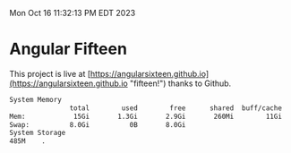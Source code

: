 Mon Oct 16 11:32:13 PM EDT 2023

# Angular Fifteen


This project is live at [https://angularsixteen.github.io](https://angularsixteen.github.io "fifteen!") thanks to Github.

```bash
System Memory
               total        used        free      shared  buff/cache   available
Mem:            15Gi       1.3Gi       2.9Gi       260Mi        11Gi        13Gi
Swap:          8.0Gi          0B       8.0Gi
System Storage
485M	.
